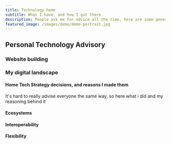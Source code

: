 ```yaml
---
title: Technology home
subtitle: What I have, and how I got there.
description: People ask me for advice all the time, here are some general ideas/tips
featured_image: /images/demo/demo-portrait.jpg
---
```


## Personal Technology Advisory

### Website building
### My digital landscape
#### Home Tech Strategy decisions, and reasons I made them
It's hard to really advise everyone the same way, so here what i did and my reasoning behind it
#### Ecosystems
#### Interoperability
#### Flexibility
